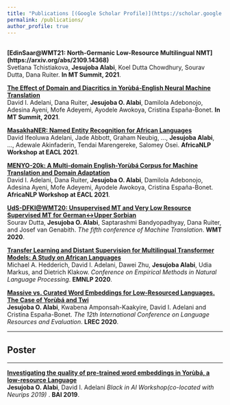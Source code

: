 ```yaml
---
title: "Publications [(Google Scholar Profile)](https://scholar.google.com/citations?user=vhBQlm8AAAAJ&hl=en)"
permalink: /publications/
author_profile: true
---
```


<br>
<b>[EdinSaar@WMT21: North-Germanic Low-Resource Multilingual NMT](https://arxiv.org/abs/2109.14368)</b> <br> 
Svetlana Tchistiakova, <b>Jesujoba Alabi</b>, Koel Dutta Chowdhury, Sourav Dutta, Dana Ruiter. <b> In MT Summit, 2021</b>.

<b>[The Effect of Domain and Diacritics in Yorùbá-English Neural Machine Translation](https://arxiv.org/abs/2103.08647)</b> <br> 
David I. Adelani, Dana Ruiter, <b>Jesujoba O. Alabi</b>, Damilola Adebonojo, Adesina Ayeni, Mofe Adeyemi, Ayodele Awokoya, Cristina España-Bonet. <b> In MT Summit, 2021</b>.

<b>[MasakhaNER: Named Entity Recognition for African Languages](https://arxiv.org/ftp/arxiv/papers/2103/2103.11811.pdf)</b> <br> 
David Ifeoluwa Adelani, Jade Abbott, Graham Neubig, ..., <b>Jesujoba Alabi</b>, ..., Adewale Akinfaderin, Tendai Marengereke, Salomey Osei. <b>AfricaNLP Workshop at EACL 2021</b>. 

<b>[MENYO-20k: A Multi-domain English-Yorùbá Corpus for Machine Translation and Domain Adaptation](http://arxiv.org/abs/2103.08647)</b> <br> 
David I. Adelani, Dana Ruiter, <b>Jesujoba O. Alabi</b>, Damilola Adebonojo, Adesina Ayeni, Mofe Adeyemi, Ayodele Awokoya, Cristina España-Bonet. <b>AfricaNLP Workshop at EACL 2021</b>.  

<b>[UdS-DFKI@WMT20: Unsupervised MT and Very Low Resource Supervised MT for German↔Upper Sorbian](http://www.statmt.org/wmt20/pdf/2020.wmt-1.129.pdf)</b> <br> 
Sourav Dutta, <b>Jesujoba O. Alabi</b>, Saptarashmi Bandyopadhyay, Dana Ruiter, and Josef van Genabith.
<i>The fifth conference of Machine Translation</i>. <b>WMT 2020</b>. 

<b>[Transfer Learning and Distant Supervision for Multilingual Transformer Models: A Study on African Languages](https://arxiv.org/pdf/2010.03179.pdf)</b> <br> 
Michael A. Hedderich, David I. Adelani, Dawei Zhu, <b>Jesujoba Alabi</b>, Udia Markus, and Dietrich Klakow.
<i>Conference on Empirical Methods in Natural Language Processing</i>. <b>EMNLP 2020</b>. 

<b>[Massive vs. Curated Word Embeddings for Low-Resourced Languages. The Case of Yorùbá and Twi](https://www.aclweb.org/anthology/2020.lrec-1.335.pdf)</b> <br> 
<b>Jesujoba O. Alabi</b>, Kwabena Amponsah-Kaakyire, David I. Adelani and Cristina España-Bonet.
<i>The 12th International Conference on Language Resources and Evaluation</i>. <b>LREC 2020</b>.

---
## Poster
---
<b>[Investigating the quality of pre-trained word embeddings in Yorùbá, a low-resource Language](https://ajesujoba.github.io/files/Black_in_AI.pdf)</b> <br> 
<b>Jesujoba O. Alabi</b>,  David I. Adelani <i>Black in AI Workshop(co-located with Neurips 2019) </i>. <b>BAI 2019</b>. 
